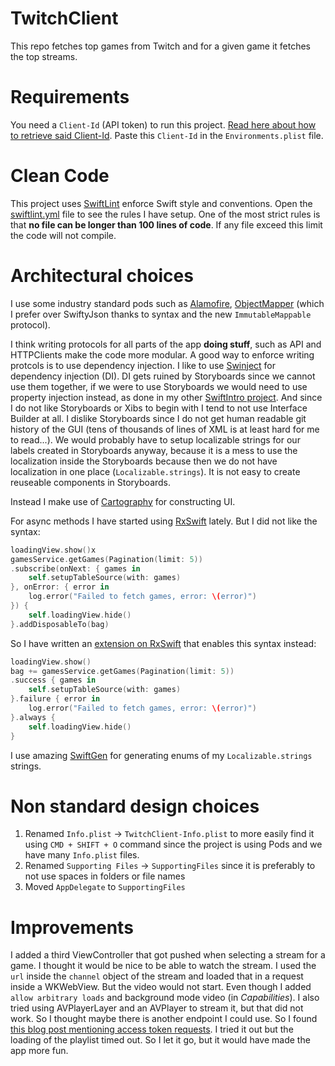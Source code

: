 # TwitchClient
This repo fetches top games from Twitch and for a given game it fetches the top streams.

# Requirements
You need a `Client-Id` (API token) to run this project. [Read here about how to retrieve said Client-Id](https://blog.twitch.tv/client-id-required-for-kraken-api-calls-afbb8e95f843#.3tdo0bjn9). Paste this `Client-Id` in the `Environments.plist` file.

# Clean Code
This project uses [SwiftLint](https://github.com/realm/SwiftLint) enforce Swift style and conventions. Open the [swiftlint.yml](.swiftlint.yml) file to see the rules I have setup. One of the most strict rules is that **no file can be longer than 100 lines of code**. If any file exceed this limit the code will not compile.

# Architectural choices
I use some industry standard pods such as [Alamofire](https://github.com/Alamofire/Alamofire), [ObjectMapper](https://github.com/Hearst-DD/ObjectMapper) (which I prefer over SwiftyJson thanks to syntax and the new `ImmutableMappable` protocol).

I think writing protocols for all parts of the app **doing stuff**, such as API and HTTPClients make the code more modular. A good way to enforce writing protcols is to use dependency injection. I like to use [Swinject](https://github.com/Swinject/Swinject) for dependency injection (DI). DI gets ruined by Storyboards since we cannot use them together, if we were to use Storyboards we would need to use property injection instead, as done in my other [SwiftIntro project](https://github.com/Sajjon/SwiftIntro). And since I do not like Storyboards or Xibs to begin with I tend to not use Interface Builder at all. I dislike Storyboards since I do not get human readable git history of the GUI (tens of thousands of lines of XML is at least hard for me to read...). We would probably have to setup localizable strings for our labels created in Storyboards anyway, because it is a mess to use the localization inside the Storyboards because then we do not have localization in one place (`Localizable.strings`). It is not easy to create reuseable components in Storyboards.

Instead I make use of [Cartography](https://github.com/robb/Cartography) for constructing UI.

For async methods I have started using [RxSwift](https://github.com/ReactiveX/RxSwift) lately. But I did not like the syntax:
```swift
loadingView.show()x
gamesService.getGames(Pagination(limit: 5))
.subscribe(onNext: { games in
    self.setupTableSource(with: games)
}, onError: { error in
    log.error("Failed to fetch games, error: \(error)")
}) { 
    self.loadingView.hide()
}.addDisposableTo(bag)
```

So I have written an [extension on RxSwift](TwitchClient/Extensions/RxSwift_Extension.swift) that enables this syntax instead:
```swift
loadingView.show()
bag += gamesService.getGames(Pagination(limit: 5))
.success { games in
    self.setupTableSource(with: games)
}.failure { error in
    log.error("Failed to fetch games, error: \(error)")
}.always {
    self.loadingView.hide()
}
```

I use amazing [SwiftGen](https://github.com/SwiftGen/SwiftGen) for generating enums of my `Localizable.strings` strings.

# Non standard design choices
  1. Renamed `Info.plist` -> `TwitchClient-Info.plist` to more easily find it using `CMD + SHIFT + O` command since the project is using Pods and we have many `Info.plist` files.
  2. Renamed `Supporting Files` -> `SupportingFiles` since it is preferably to not use spaces in folders or file names
  3. Moved `AppDelegate` to `SupportingFiles`

# Improvements
I added a third ViewController that got pushed when selecting a stream for a game. I thought it would be nice to be able to watch the stream. I used the `url` inside the `channel` object of the stream and loaded that in a request inside a WKWebView. But the video would not start. Even though I added `allow arbitrary loads` and background mode video (in _Capabilities_). I also tried using AVPlayerLayer and an AVPlayer to stream it, but that did not work. So I thought maybe there is another endpoint I could use. So I found [this blog post mentioning access token requests](https://www.johannesbader.ch/2014/01/find-video-url-of-twitch-tv-live-streams-or-past-broadcasts/). I tried it out but the loading of the playlist timed out. So I let it go, but it would have made the app more fun.
